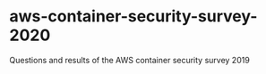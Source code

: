 # aws-container-security-survey-2020
Questions and results of the AWS container security survey 2019

